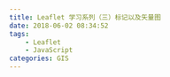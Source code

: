 ```yaml
---
title: Leaflet 学习系列（三）标记以及矢量图
date: 2018-06-02 08:34:52
tags:
    - Leaflet
    - JavaScript
categories: GIS
---
```


